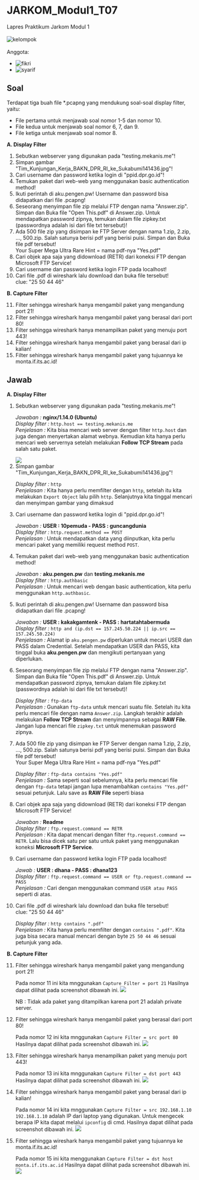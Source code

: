 # JARKOM_Modul1_T07
Lapres Praktikum Jarkom Modul 1<br />
<br />
![kelompok](https://img.shields.io/badge/Kelompok-T07-00a69a)<br />
<br />
Anggota:<br />
- ![fikri](https://img.shields.io/badge/Fikri%20Haykal-05311840000006-blueviolet)<br />
- ![syarif](https://img.shields.io/badge/Fancista%20Syarif%20H.-05311840000027-blueviolet)<br />

## Soal
Terdapat tiga buah file *.pcapng yang mendukung soal-soal display filter, yaitu:
- File pertama untuk menjawab soal nomor 1-5 dan nomor 10.
- File kedua untuk menjawab soal nomor 6, 7, dan 9.
- File ketiga untuk menjawab soal nomor 8.

<b>A. Display Filter</b><br />
<ol>
  <li>Sebutkan webserver yang digunakan pada "testing.mekanis.me"!</li>
  <li>Simpan gambar "Tim_Kunjungan_Kerja_BAKN_DPR_RI_ke_Sukabumi141436.jpg"!</li>
  <li>Cari username dan password ketika login di "ppid.dpr.go.id"!</li>
  <li>Temukan paket dari web-web yang menggunakan basic authentication method!</li>
  <li>Ikuti perintah di aku.pengen.pw! Username dan password bisa didapatkan dari file .pcapng!</li>
  <li>Seseorang menyimpan file zip melalui FTP dengan nama "Answer.zip". Simpan dan Buka file "Open This.pdf" di Answer.zip. Untuk mendapatkan password zipnya, temukan dalam file zipkey.txt (passwordnya adalah isi dari file txt tersebut)!</li>
  <li>Ada 500 file zip yang disimpan ke FTP Server dengan nama 1.zip, 2.zip, ..., 500.zip. Salah satunya berisi pdf yang berisi puisi. Simpan dan Buka file pdf tersebut!<br />
  Your Super Mega Ultra Rare Hint = nama pdf-nya "Yes.pdf"</li>
  <li>Cari objek apa saja yang didownload (RETR) dari koneksi FTP dengan Microsoft FTP Service!</li>
  <li>Cari username dan password ketika login FTP pada localhost!</li>
  <li>Cari file .pdf di wireshark lalu download dan buka file tersebut!<br />
  clue: "25 50 44 46"</li>
</ol>

<b>B. Capture Filter</b><br />
<ol start="11">
  <li>Filter sehingga wireshark hanya mengambil paket yang mengandung port 21!</li>
  <li>Filter sehingga wireshark hanya mengambil paket yang berasal dari port 80!</li>
  <li>Filter sehingga wireshark hanya menampilkan paket yang menuju port 443!</li>
  <li>Filter sehingga wireshark hanya mengambil paket yang berasal dari ip kalian!</li>
  <li>Filter sehingga wireshark hanya mengambil paket yang tujuannya ke monta.if.its.ac.id!</li>
</ol>

## Jawab
<b>A. Display Filter</b><br />
<ol>
  <li>Sebutkan webserver yang digunakan pada "testing.mekanis.me"!</li>
  
  <i>Jawaban : </i><b>nginx/1.14.0 (Ubuntu)</b><br />
  <i>Display filter : </i>```http.host == testing.mekanis.me```<br />
  <i>Penjelasan : </i>Kita bisa mencari web server dengan filter ```http.host``` dan juga dengan menyertakan alamat webnya. Kemudian kita hanya perlu mencari web servernya setelah melakukan <b>Follow TCP Stream</b> pada salah satu paket.<br />
  </li>
  <img src="https://github.com/fikrihaykal/JARKOM_Modul1_Lapres_T07/blob/main/Screenshot/11.PNG">
  
  <li>Simpan gambar "Tim_Kunjungan_Kerja_BAKN_DPR_RI_ke_Sukabumi141436.jpg"!</li>
  
  <i>Display filter : </i>```http```<br />
  <i>Penjelasan : </i>Kita hanya perlu memfilter dengan ```http```, setelah itu kita melakukan ```Export Object``` lalu pilih ```http```. Selanjutnya kita tinggal mencari dan menyimpan gambar yang dimaksud<br />
  </li>
  
  <li>Cari username dan password ketika login di "ppid.dpr.go.id"!</li>
  
  <i>Jawaban : </i><b>USER : 10pemuda - PASS : guncangdunia</b><br />
  <i>Display filter : </i>```http.request.method == POST```<br />
  <i>Penjelasan : </i>Untuk mendapatkan data yang diinputkan, kita perlu mencari paket yang memiliki request method ```POST```.<br />
  </li>
  
  <li>Temukan paket dari web-web yang menggunakan basic authentication method!</li>
  
  <i>Jawaban : </i><b>aku.pengen.pw</b> dan <b>testing.mekanis.me</b><br />
  <i>Display filter : </i>```http.authbasic```<br />
  <i>Penjelasan : </i>Untuk mencari web dengan basic authentication, kita perlu menggunakan ```http.authbasic```.<br />
  </li>
  
  <li>Ikuti perintah di aku.pengen.pw! Username dan password bisa didapatkan dari file .pcapng!</li>
  
  <i>Jawaban : </i><b>USER : kakakgamtenk - PASS : hartatahtabermuda</b><br />
  <i>Display filter : </i>```http and (ip.dst == 157.245.50.224 || ip.src == 157.245.50.224)```<br />
  <i>Penjelasan : </i>Alamat ip ```aku.pengen.pw``` diperlukan untuk mecari USER dan PASS dalam Credential. Setelah mendapatkan USER dan PASS, kita tinggal buka <b>aku.pengen.pw</b> dan mengikuti pertanyaan yang diperlukan.<br />
  </li>
  
  <li>Seseorang menyimpan file zip melalui FTP dengan nama "Answer.zip". Simpan dan Buka file "Open This.pdf" di Answer.zip. Untuk mendapatkan password zipnya, temukan dalam file zipkey.txt (passwordnya adalah isi dari file txt tersebut)!</li>
  
  <i>Display filter : </i>```ftp-data```<br />
  <i>Penjelasan : </i>Gunakan ```ftp-data``` untuk mencari suatu file. Setelah itu kita perlu mencari file dengan nama ```Answer.zip```. Langkah terakhir adalah melakukan <b>Follow TCP Stream</b> dan menyimpannya sebagai <b>RAW File</b>. Jangan lupa mencari file ```zipkey.txt``` untuk menemukan password zipnya.<br />
  </li>
  
  <li>Ada 500 file zip yang disimpan ke FTP Server dengan nama 1.zip, 2.zip, ..., 500.zip. Salah satunya berisi pdf yang berisi puisi. Simpan dan Buka file pdf tersebut!<br />
  Your Super Mega Ultra Rare Hint = nama pdf-nya "Yes.pdf"</li>
  
  <i>Display filter : </i>```ftp-data contains "Yes.pdf"```<br />
  <i>Penjelasan : </i>Sama seperti soal sebelumnya, kita perlu mencari file dengan ```ftp-data``` tetapi jangan lupa menambahkan ```contains "Yes.pdf"``` sesuai petunjuk. Lalu save as <b>RAW File</b> seperti biasa<br />
  </li>
  
  <li>Cari objek apa saja yang didownload (RETR) dari koneksi FTP dengan Microsoft FTP Service!</li>
  
  <i>Jawaban : </i><b>Readme</b><br />
  <i>Display filter : </i>```ftp.request.command == RETR```<br />
  <i>Penjelasan : </i>Kita dapat mencari dengan filter ```ftp.request.command == RETR```. Lalu bisa dicek satu per satu untuk paket yang menggunakan koneksi <b>Microsoft FTP Service</b>.<br />
  </li>
  
  <li>Cari username dan password ketika login FTP pada localhost!</li>
  
  <i>Jawab : </i><b>USER : dhana - PASS : dhana123</b><br />
  <i>Display filter : </i>```ftp.request.command == USER or ftp.request.command == PASS```<br />
  <i>Penjelasan : </i>Cari dengan menggunakan command ```USER atau PASS``` seperti di atas.<br />
  </li>
  
  <li>Cari file .pdf di wireshark lalu download dan buka file tersebut!<br />
  clue: "25 50 44 46"</li>
  
  <i>Display filter : </i>```http contains ".pdf"```<br />
  <i>Penjelasan : </i>Kita hanya perlu memfilter dengan ```contains ".pdf"```. Kita juga bisa secara manual mencari dengan byte ```25 50 44 46``` sesuai petunjuk yang ada.<br />
  </li>
</ol>

<b>B. Capture Filter</b><br />
<ol start="11">
  <li>Filter sehingga wireshark hanya mengambil paket yang mengandung port 21!</li>
  
  Pada nomor 11 ini kita mnggunakan ```Capture Filter = port 21``` Hasilnya dapat dilihat pada screenshot dibawah ini.
  <img src="https://github.com/fikrihaykal/JARKOM_Modul1_Lapres_T07/blob/main/Screenshot/11.PNG">
  
  NB : Tidak ada paket yang ditampilkan karena port 21 adalah private server.
  
  <li>Filter sehingga wireshark hanya mengambil paket yang berasal dari port 80!</li>
  
  Pada nomor 12 ini kita mnggunakan ```Capture Filter = src port 80``` Hasilnya dapat dilihat pada screenshot dibawah ini.
  <img src="https://github.com/fikrihaykal/JARKOM_Modul1_Lapres_T07/blob/main/Screenshot/12.PNG">
  
  <li>Filter sehingga wireshark hanya menampilkan paket yang menuju port 443!</li>
  
  Pada nomor 13 ini kita mnggunakan ```Capture Filter = dst port 443``` Hasilnya dapat dilihat pada screenshot dibawah ini.
  <img src="https://github.com/fikrihaykal/JARKOM_Modul1_Lapres_T07/blob/main/Screenshot/13.PNG">
  
  <li>Filter sehingga wireshark hanya mengambil paket yang berasal dari ip kalian!</li>
  
  Pada nomor 14 ini kita mnggunakan ```Capture Filter = src 192.168.1.10``` ```192.168.1.10``` adalah IP dari laptop yang digunakan.
  Untuk mengecek berapa IP kita dapat melalui ```ipconfig``` di cmd. Hasilnya dapat dilihat pada screenshot dibawah ini.
  <img src="https://github.com/fikrihaykal/JARKOM_Modul1_Lapres_T07/blob/main/Screenshot/14.PNG">
  
  <li>Filter sehingga wireshark hanya mengambil paket yang tujuannya ke monta.if.its.ac.id!</li>
  
  Pada nomor 15 ini kita menggunakan ```Capture Filter = dst host monta.if.its.ac.id``` Hasilnya dapat dilihat pada screenshot dibawah ini.
  <img src="https://github.com/fikrihaykal/JARKOM_Modul1_Lapres_T07/blob/main/Screenshot/15.PNG">
